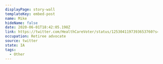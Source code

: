 ```yaml
---
displayPage: story-wall
templateKey: embed-post
name: Mike
hideName: false
date: 2020-06-01T18:42:05.198Z
link: https://twitter.com/HealthCareVoter/status/1253041197393653760?s=20
occupation: Retiree advocate
source: twitter
state: IA
tags:
  - Other
---
```

